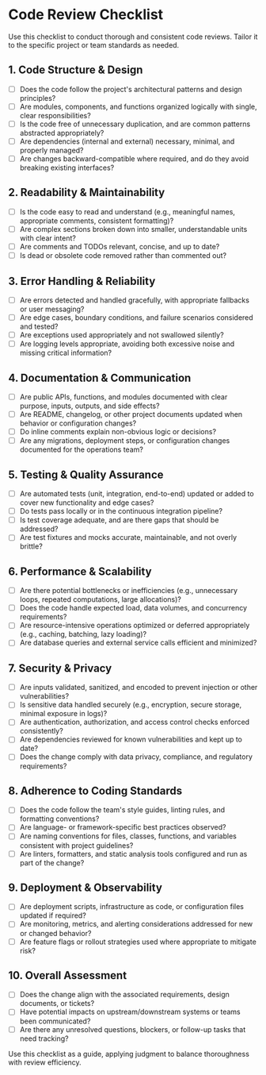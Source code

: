 # Code Review Checklist

Use this checklist to conduct thorough and consistent code reviews. Tailor it to the specific project or team standards as needed.

## 1. Code Structure & Design
- [ ] Does the code follow the project's architectural patterns and design principles?
- [ ] Are modules, components, and functions organized logically with single, clear responsibilities?
- [ ] Is the code free of unnecessary duplication, and are common patterns abstracted appropriately?
- [ ] Are dependencies (internal and external) necessary, minimal, and properly managed?
- [ ] Are changes backward-compatible where required, and do they avoid breaking existing interfaces?

## 2. Readability & Maintainability
- [ ] Is the code easy to read and understand (e.g., meaningful names, appropriate comments, consistent formatting)?
- [ ] Are complex sections broken down into smaller, understandable units with clear intent?
- [ ] Are comments and TODOs relevant, concise, and up to date?
- [ ] Is dead or obsolete code removed rather than commented out?

## 3. Error Handling & Reliability
- [ ] Are errors detected and handled gracefully, with appropriate fallbacks or user messaging?
- [ ] Are edge cases, boundary conditions, and failure scenarios considered and tested?
- [ ] Are exceptions used appropriately and not swallowed silently?
- [ ] Are logging levels appropriate, avoiding both excessive noise and missing critical information?

## 4. Documentation & Communication
- [ ] Are public APIs, functions, and modules documented with clear purpose, inputs, outputs, and side effects?
- [ ] Are README, changelog, or other project documents updated when behavior or configuration changes?
- [ ] Do inline comments explain non-obvious logic or decisions?
- [ ] Are any migrations, deployment steps, or configuration changes documented for the operations team?

## 5. Testing & Quality Assurance
- [ ] Are automated tests (unit, integration, end-to-end) updated or added to cover new functionality and edge cases?
- [ ] Do tests pass locally or in the continuous integration pipeline?
- [ ] Is test coverage adequate, and are there gaps that should be addressed?
- [ ] Are test fixtures and mocks accurate, maintainable, and not overly brittle?

## 6. Performance & Scalability
- [ ] Are there potential bottlenecks or inefficiencies (e.g., unnecessary loops, repeated computations, large allocations)?
- [ ] Does the code handle expected load, data volumes, and concurrency requirements?
- [ ] Are resource-intensive operations optimized or deferred appropriately (e.g., caching, batching, lazy loading)?
- [ ] Are database queries and external service calls efficient and minimized?

## 7. Security & Privacy
- [ ] Are inputs validated, sanitized, and encoded to prevent injection or other vulnerabilities?
- [ ] Is sensitive data handled securely (e.g., encryption, secure storage, minimal exposure in logs)?
- [ ] Are authentication, authorization, and access control checks enforced consistently?
- [ ] Are dependencies reviewed for known vulnerabilities and kept up to date?
- [ ] Does the change comply with data privacy, compliance, and regulatory requirements?

## 8. Adherence to Coding Standards
- [ ] Does the code follow the team's style guides, linting rules, and formatting conventions?
- [ ] Are language- or framework-specific best practices observed?
- [ ] Are naming conventions for files, classes, functions, and variables consistent with project guidelines?
- [ ] Are linters, formatters, and static analysis tools configured and run as part of the change?

## 9. Deployment & Observability
- [ ] Are deployment scripts, infrastructure as code, or configuration files updated if required?
- [ ] Are monitoring, metrics, and alerting considerations addressed for new or changed behavior?
- [ ] Are feature flags or rollout strategies used where appropriate to mitigate risk?

## 10. Overall Assessment
- [ ] Does the change align with the associated requirements, design documents, or tickets?
- [ ] Have potential impacts on upstream/downstream systems or teams been communicated?
- [ ] Are there any unresolved questions, blockers, or follow-up tasks that need tracking?

Use this checklist as a guide, applying judgment to balance thoroughness with review efficiency.

